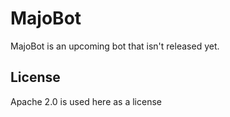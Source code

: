 # MajoBot

MajoBot is an upcoming bot that isn't released yet.

## License

Apache 2.0 is used here as a license
